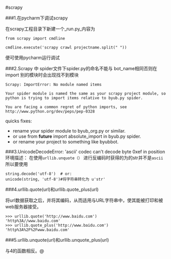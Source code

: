 #scrapy

###1.在pycharm下调试scrapy

在scrapy工程目录下新建一个_run.py_内容为

    from scrapy import cmdline

    cmdline.execute('scrapy crawl projectname.split(" "))
    
便可使用pycharm运行调试

###2.Scrapy 中 spider文件下spider.py的命名不能与  bot_name相同否则在 import 别的模块时会出现找不到模块

	Scrapy: ImportError: No module named items
        
    Your spider module is named the same as your scrapy project module, so python is trying to import items relative to byub.py spider.

    You are facing a common regret of python imports, see http://www.python.org/dev/peps/pep-0328


quicks fixes:
*	rename your spider module to byub_org.py or similar.
*	or use from __future__ import absolute_import in byub.py spider.
*	or rename your project to something like byubbot.

###3.UnicodeDecodeError: 'ascii' codec can't decode byte 0xef in position 
环境描述：
  在使用`urllib.unquote（）` 进行反编码时获得的为的str并不是`ascii`所以要使用
  
	string.decode('utf-8')  # or:
	unicode(string, 'utf-8')#将字符串转化为 u'str'
    
###4.urllib.quote(url)和urllib.quote_plus(url)

将url数据获取之后，并将其编码，从而适用与URL字符串中，使其能被打印和被web服务器接受。

    >>> urllib.quote('http://www.baidu.com')
    'http%3A//www.baidu.com'
    >>> urllib.quote_plus('http://www.baidu.com')
    'http%3A%2F%2Fwww.baidu.com'

###5.urllib.unquote(url)和urllib.unquote_plus(url)

与4的函数相反。@[]()